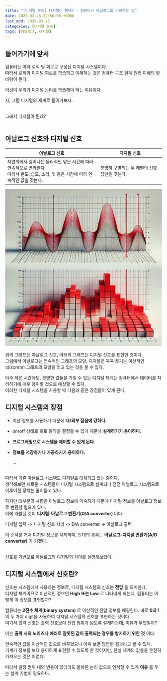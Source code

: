 ```yaml
---
title: "[디지털 논리] 디지털이 뭔데? - 컴퓨터가 아날로그를 이해하는 법"
date: 2025-03-26 22:56:00 +0900
last_mod: 2025-03-26
categories: [디지털 논리]
tags: [아날로그, 디지털]
---
```


## 들어가기에 앞서

컴퓨터는 여러 로직 및 회로로 구성된 디지털 시스템이다.<br>
따라서 로직과 디지털 회로를 학습하고 이해하는 것은 컴퓨터 구조 설계 원리 이해의 밑바탕이 된다.

이것이 우리가 디지털 논리를 학습해야 하는 이유이다.

자, 그럼 디지털의 세계로 들어가보자.<br><br>

그래서 디지털이 뭔데?<br><br>

## 아날로그 신호와 디지털 신호

| 아날로그 신호                                                                                                                            | 디지털 신호                                  |
| ---------------------------------------------------------------------------------------------------------------------------------------- | -------------------------------------------- |
| 자연계에서 일어나는 물리적인 양은 시간에 따라 연속적으로 변화한다.<br>따라서 온도, 습도, 소리, 빛 등은 시간에 따라 연속적인 값을 갖는다. | 분명히 구별되는 두 레벨의 신호값만을 갖는다. |

![Image](/assets/images/2025-03-26/2025-03-26-digital-logic-graph.jpg)

위의 그래프는 아날로그 신호, 아래의 그래프는 디지털 신호를 표현한 것이다.<br>
그림에서 아날로그는 연속적인 그래프의 모양, 디지털은 뚝뚝 끊기는 이산적인(discrete) 그래프의 모양을 띄고 있는 것을 볼 수 있다.

아주 작은 시간에도, 분명한 값들을 가질 수 있는 디지털 체계는 컴퓨터에서 데이터를 처리하기에 매우 용이할 것으로 예상할 수 있다.<br>
이러한 디지털 시스템을 사용할 때 다음과 같은 장점들이 있게 된다.

## 디지털 시스템의 장점

- 이산 정보를 사용하기 때문에 **내/외부 잡음에 강하다.**

- on/off 상태로 회로 동작을 결정할 수 있기 때문에 **설계하기가 용이하다.**

- **프로그래밍으로 시스템을 제어할 수 있게 된다.**

- **정보를 저장하거나 가공하기가 용이하다.**

  ...<br><br>

따라서 기존 아날로그 시스템도 디지털로 대체되고 있는 중이다.<br>
생각해보면 새로운 시스템들이 디지털 시스템으로 설계되니 점점 아날로그 시스템으로 이루어진 장치는 줄어들고 있다.

하지만 대부분의 사람은 아날로그 정보에 익숙하기 때문에 디지털 정보를 아날로그 정보로 변환할 필요가 있다.<br>
이에 개발된 것이 **디지털-아날로그 변환기(D/A converter)** 이다.

디지털 입력 -> 디지털 신호 처리 -> D/A converter -> 아날로그 출력

이 순서를 거쳐 디지털 정보를 처리하며, 반대의 경우는 **아날로그-디지털 변환기(A/D converter)** 가 되겠다.<br><br>

신호를 기반으로 아날로그와 디지털의 차이를 설명해보았다.

## 디지털 시스템에서 신호란?

신호는 시스템에서 사용하는 정보로, 디지털 시스템의 신호는 **전압** 을 의미한다.<br>
디지털 체계이므로 이산적인 정보인 **High 또는 Low** 로 나타내게 되는데, 컴퓨터는 어떻게 이 정보를 표현할까?

컴퓨터는 **2진수 체계(binary system)** 로 이산적인 전압 정보를 매핑한다. 바로 **0과 1** 의 두 가지 digit을 사용하여 디지털 시스템의 신호를 표현하는 것이다.<br>
여기서 입력 신호는 출력 신호보다 전압 범위가 넓도록 설계하는데, 이유가 무엇일까?

이는 **출력 시의 노이즈나 에러로 잘못된 값이 출력되는 경우를 방지하기 위한 것** 이다.

연속적인 값을 이산적인 값으로 바꾸었으니 어찌 보면 당연한 결과라고 볼 수 있다.<br>
기계가 정보를 보다 용이하게 표현할 수 있도록 한 것이지만, 현실 세계의 값들을 온전히 가져오는 것은 어렵다.

따라서 일정 범위 내의 변동이 있더라도 올바른 논리 값으로 인식할 수 있게 **여유** 를 두는 설계 기법이 필요하다.
